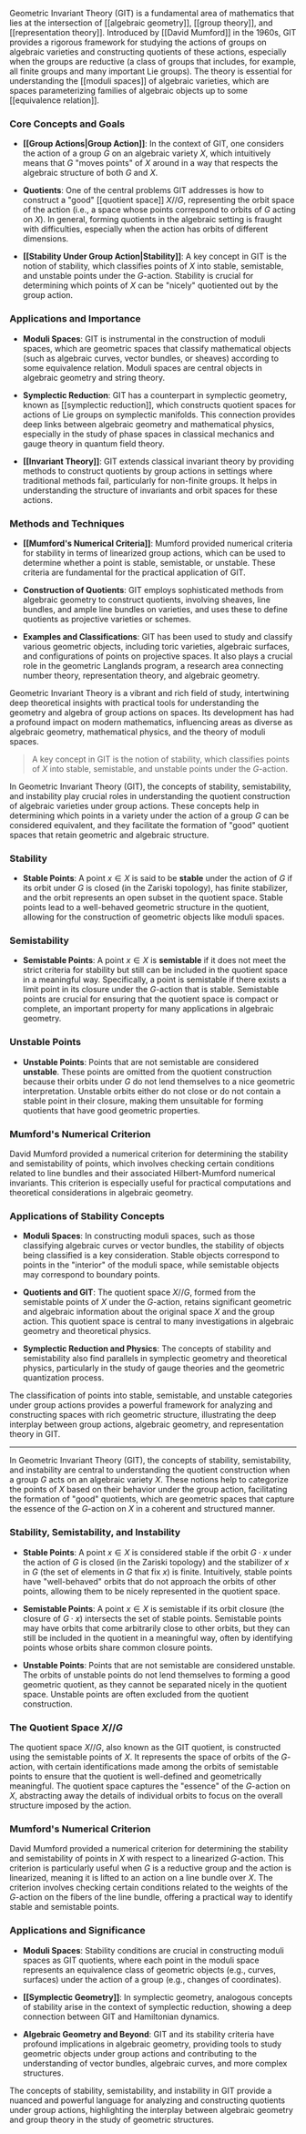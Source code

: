 Geometric Invariant Theory (GIT) is a fundamental area of mathematics that lies at the intersection of [[algebraic geometry]], [[group theory]], and [[representation theory]]. Introduced by [[David Mumford]] in the 1960s, GIT provides a rigorous framework for studying the actions of groups on algebraic varieties and constructing quotients of these actions, especially when the groups are reductive (a class of groups that includes, for example, all finite groups and many important Lie groups). The theory is essential for understanding the [[moduli spaces]] of algebraic varieties, which are spaces parameterizing families of algebraic objects up to some [[equivalence relation]].

### Core Concepts and Goals

- **[[Group Actions|Group Action]]**: In the context of GIT, one considers the action of a group $G$ on an algebraic variety $X$, which intuitively means that $G$ "moves points" of $X$ around in a way that respects the algebraic structure of both $G$ and $X$.

- **Quotients**: One of the central problems GIT addresses is how to construct a "good" [[quotient space]] $X//G$, representing the orbit space of the action (i.e., a space whose points correspond to orbits of $G$ acting on $X$). In general, forming quotients in the algebraic setting is fraught with difficulties, especially when the action has orbits of different dimensions.

- **[[Stability Under Group Action|Stability]]**: A key concept in GIT is the notion of stability, which classifies points of $X$ into stable, semistable, and unstable points under the $G$-action. Stability is crucial for determining which points of $X$ can be "nicely" quotiented out by the group action.

### Applications and Importance

- **Moduli Spaces**: GIT is instrumental in the construction of moduli spaces, which are geometric spaces that classify mathematical objects (such as algebraic curves, vector bundles, or sheaves) according to some equivalence relation. Moduli spaces are central objects in algebraic geometry and string theory.

- **Symplectic Reduction**: GIT has a counterpart in symplectic geometry, known as [[symplectic reduction]], which constructs quotient spaces for actions of Lie groups on symplectic manifolds. This connection provides deep links between algebraic geometry and mathematical physics, especially in the study of phase spaces in classical mechanics and gauge theory in quantum field theory.

- **[[Invariant Theory]]**: GIT extends classical invariant theory by providing methods to construct quotients by group actions in settings where traditional methods fail, particularly for non-finite groups. It helps in understanding the structure of invariants and orbit spaces for these actions.

### Methods and Techniques

- **[[Mumford's Numerical Criteria]]**: Mumford provided numerical criteria for stability in terms of linearized group actions, which can be used to determine whether a point is stable, semistable, or unstable. These criteria are fundamental for the practical application of GIT.

- **Construction of Quotients**: GIT employs sophisticated methods from algebraic geometry to construct quotients, involving sheaves, line bundles, and ample line bundles on varieties, and uses these to define quotients as projective varieties or schemes.

- **Examples and Classifications**: GIT has been used to study and classify various geometric objects, including toric varieties, algebraic surfaces, and configurations of points on projective spaces. It also plays a crucial role in the geometric Langlands program, a research area connecting number theory, representation theory, and algebraic geometry.

Geometric Invariant Theory is a vibrant and rich field of study, intertwining deep theoretical insights with practical tools for understanding the geometry and algebra of group actions on spaces. Its development has had a profound impact on modern mathematics, influencing areas as diverse as algebraic geometry, mathematical physics, and the theory of moduli spaces.

>A key concept in GIT is the notion of stability, which classifies points of $X$ into stable, semistable, and unstable points under the $G$-action.

In Geometric Invariant Theory (GIT), the concepts of stability, semistability, and instability play crucial roles in understanding the quotient construction of algebraic varieties under group actions. These concepts help in determining which points in a variety under the action of a group $G$ can be considered equivalent, and they facilitate the formation of "good" quotient spaces that retain geometric and algebraic structure.

### Stability

- **Stable Points**: A point $x \in X$ is said to be **stable** under the action of $G$ if its orbit under $G$ is closed (in the Zariski topology), has finite stabilizer, and the orbit represents an open subset in the quotient space. Stable points lead to a well-behaved geometric structure in the quotient, allowing for the construction of geometric objects like moduli spaces.

### Semistability

- **Semistable Points**: A point $x \in X$ is **semistable** if it does not meet the strict criteria for stability but still can be included in the quotient space in a meaningful way. Specifically, a point is semistable if there exists a limit point in its closure under the $G$-action that is stable. Semistable points are crucial for ensuring that the quotient space is compact or complete, an important property for many applications in algebraic geometry.

### Unstable Points

- **Unstable Points**: Points that are not semistable are considered **unstable**. These points are omitted from the quotient construction because their orbits under $G$ do not lend themselves to a nice geometric interpretation. Unstable orbits either do not close or do not contain a stable point in their closure, making them unsuitable for forming quotients that have good geometric properties.

### Mumford's Numerical Criterion

David Mumford provided a numerical criterion for determining the stability and semistability of points, which involves checking certain conditions related to line bundles and their associated Hilbert-Mumford numerical invariants. This criterion is especially useful for practical computations and theoretical considerations in algebraic geometry.

### Applications of Stability Concepts

- **Moduli Spaces**: In constructing moduli spaces, such as those classifying algebraic curves or vector bundles, the stability of objects being classified is a key consideration. Stable objects correspond to points in the "interior" of the moduli space, while semistable objects may correspond to boundary points.

- **Quotients and GIT**: The quotient space $X//G$, formed from the semistable points of $X$ under the $G$-action, retains significant geometric and algebraic information about the original space $X$ and the group action. This quotient space is central to many investigations in algebraic geometry and theoretical physics.

- **Symplectic Reduction and Physics**: The concepts of stability and semistability also find parallels in symplectic geometry and theoretical physics, particularly in the study of gauge theories and the geometric quantization process.

The classification of points into stable, semistable, and unstable categories under group actions provides a powerful framework for analyzing and constructing spaces with rich geometric structure, illustrating the deep interplay between group actions, algebraic geometry, and representation theory in GIT.

---

In Geometric Invariant Theory (GIT), the concepts of stability, semistability, and instability are central to understanding the quotient construction when a group $G$ acts on an algebraic variety $X$. These notions help to categorize the points of $X$ based on their behavior under the group action, facilitating the formation of "good" quotients, which are geometric spaces that capture the essence of the $G$-action on $X$ in a coherent and structured manner.

### Stability, Semistability, and Instability

- **Stable Points**: A point $x \in X$ is considered stable if the orbit $G \cdot x$ under the action of $G$ is closed (in the Zariski topology) and the stabilizer of $x$ in $G$ (the set of elements in $G$ that fix $x$) is finite. Intuitively, stable points have "well-behaved" orbits that do not approach the orbits of other points, allowing them to be nicely represented in the quotient space.

- **Semistable Points**: A point $x \in X$ is semistable if its orbit closure (the closure of $G \cdot x$) intersects the set of stable points. Semistable points may have orbits that come arbitrarily close to other orbits, but they can still be included in the quotient in a meaningful way, often by identifying points whose orbits share common closure points.

- **Unstable Points**: Points that are not semistable are considered unstable. The orbits of unstable points do not lend themselves to forming a good geometric quotient, as they cannot be separated nicely in the quotient space. Unstable points are often excluded from the quotient construction.

### The Quotient Space $X//G$

The quotient space $X//G$, also known as the GIT quotient, is constructed using the semistable points of $X$. It represents the space of orbits of the $G$-action, with certain identifications made among the orbits of semistable points to ensure that the quotient is well-defined and geometrically meaningful. The quotient space captures the "essence" of the $G$-action on $X$, abstracting away the details of individual orbits to focus on the overall structure imposed by the action.

### Mumford's Numerical Criterion

David Mumford provided a numerical criterion for determining the stability and semistability of points in $X$ with respect to a linearized $G$-action. This criterion is particularly useful when $G$ is a reductive group and the action is linearized, meaning it is lifted to an action on a line bundle over $X$. The criterion involves checking certain conditions related to the weights of the $G$-action on the fibers of the line bundle, offering a practical way to identify stable and semistable points.

### Applications and Significance

- **Moduli Spaces**: Stability conditions are crucial in constructing moduli spaces as GIT quotients, where each point in the moduli space represents an equivalence class of geometric objects (e.g., curves, surfaces) under the action of a group (e.g., changes of coordinates).

- **[[Symplectic Geometry]]**: In symplectic geometry, analogous concepts of stability arise in the context of symplectic reduction, showing a deep connection between GIT and Hamiltonian dynamics.

- **Algebraic Geometry and Beyond**: GIT and its stability criteria have profound implications in algebraic geometry, providing tools to study geometric objects under group actions and contributing to the understanding of vector bundles, algebraic curves, and more complex structures.

The concepts of stability, semistability, and instability in GIT provide a nuanced and powerful language for analyzing and constructing quotients under group actions, highlighting the interplay between algebraic geometry and group theory in the study of geometric structures.